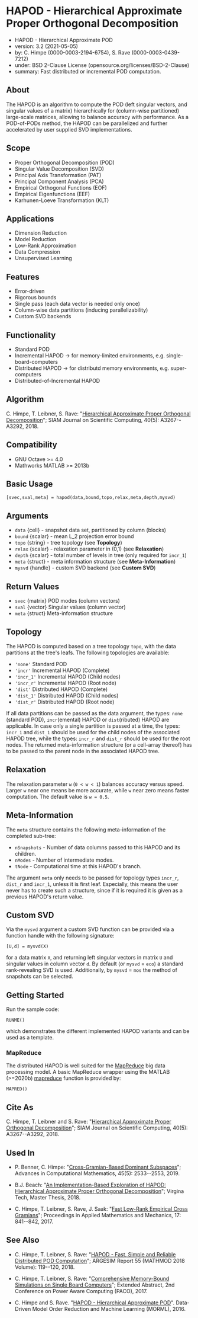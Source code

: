 HAPOD - Hierarchical Approximate Proper Orthogonal Decomposition
================================================================

* HAPOD - Hierarchical Approximate POD
* version: 3.2 (2021-05-05)
* by: C. Himpe (0000-0003-2194-6754), S. Rave (0000-0003-0439-7212)
* under: BSD 2-Clause License (opensource.org/licenses/BSD-2-Clause)
* summary: Fast distributed or incremental POD computation.

## About

The HAPOD is an algorithm to compute the POD (left singular vectors, and
singular values of a matrix) hierarchically for (column-wise partitioned)
large-scale matrices, allowing to balance accuracy with performance. As a
POD-of-PODs method, the HAPOD can be parallelized and further accelerated by
user supplied SVD implementations.

## Scope

* Proper Orthogonal Decomposition (POD)
* Singular Value Decomposition (SVD)
* Principal Axis Transformation (PAT)
* Principal Component Analysis (PCA)
* Empirical Orthogonal Functions (EOF)
* Empirical Eigenfunctions (EEF)
* Karhunen-Loeve Transformation (KLT)

## Applications

* Dimension Reduction
* Model Reduction
* Low-Rank Approximation
* Data Compression
* Unsupervised Learning

## Features

* Error-driven
* Rigorous bounds
* Single pass (each data vector is needed only once)
* Column-wise data partitions (inducing parallelizability)
* Custom SVD backends

## Functionality

* Standard POD
* Incremental HAPOD -> for memory-limited environments, e.g. single-board-computers
* Distributed HAPOD -> for distributd memory environments, e.g. super-computers
* Distributed-of-Incremental HAPOD

## Algorithm

C. Himpe, T. Leibner, S. Rave:
"[Hierarchical Approximate Proper Orthogonal Decomposition](http://hdl.handle.net/21.11116/0000-0002-5342-6)";
SIAM Journal on Scientific Computing, 40(5): A3267--A3292, 2018.

## Compatibility

* GNU Octave >= 4.0
* Mathworks MATLAB >= 2013b

## Basic Usage

```
[svec,sval,meta] = hapod(data,bound,topo,relax,meta,depth,mysvd)
```

## Arguments

* `data`   {cell}  - snapshot data set, partitioned by column (blocks)
* `bound` {scalar} - mean L_2 projection error bound
* `topo`  {string} - tree topology (see **Topology**)
* `relax` {scalar} - relaxation parameter in (0,1) (see **Relaxation**)
* `depth` {scalar} - total number of levels in tree (only required for `incr_1`)
* `meta`  {struct} - meta information structure (see **Meta-Information**)
* `mysvd` {handle} - custom SVD backend (see **Custom SVD**) 

## Return Values

* `svec` {matrix} POD modes (column vectors)
* `sval` {vector} Singular values (column vector)
* `meta` {struct} Meta-information structure

## Topology

The HAPOD is computed based on a tree topology `topo`, with the data partitions
at the tree's leafs. The following topologies are available:

* `'none'`   Standard POD
* `'incr'`   Incremental HAPOD (Complete)
* `'incr_1'` Incremental HAPOD (Child nodes)
* `'incr_r'` Incremental HAPOD (Root node)
* `'dist'`   Distributed HAPOD (Complete)
* `'dist_1'` Distributed HAPOD (Child nodes)
* `'dist_r'` Distributed HAPOD (Root node)

If all data partitions can be passed as the data argument, the types: `none` 
(standard POD), `incr`(emental) HAPOD or `dist`(ributed) HAPOD are applicable.
In case only a single partition is passed at a time, the types: `incr_1` and
`dist_1` should be used for the child nodes of the associated HAPOD tree, while
the types: `incr_r` and `dist_r` should be used for the root nodes. The returned
meta-information structure (or a cell-array thereof) has to be passed to the
parent node in the associated HAPOD tree. 

## Relaxation

The relaxation parameter `w` (`0 < w < 1`) balances accuracy versus speed.
Larger `w` near one means be more accurate, while `w` near zero means faster
computation. The default value is `w = 0.5`.

## Meta-Information

The `meta` structure contains the following meta-information of the completed
sub-tree:

* `nSnapshots` - Number of data columns passed to this HAPOD and its children.
* `nModes`     - Number of intermediate modes.
* `tNode`      - Computational time at this HAPOD's branch.

The argument `meta` only needs to be passed for topology types `incr_r`,
`dist_r` and `incr_1`, unless it is first leaf. Especially, this means the user
never has to create such a structure, since if it is required it is given as a
previous HAPOD's return value.

## Custom SVD

Via the `mysvd` argument a custom SVD function can be provided via a function
handle with the following signature:

```
[U,d] = mysvd(X)
```

for a data matrix `X`, and returning left singular vectors in matrix `U` and
singular values in column vector `d`. By default (or `mysvd` = `eco`) a standard
rank-revealing SVD is used. Additionally, by `mysvd` = `mos` the method of
snapshots can be selected.

## Getting Started

Run the sample code:

```
RUNME()
```

which demonstrates the different implemented HAPOD variants and can be used
as a template.

### MapReduce

The distributed HAPOD is well suited for the [MapReduce](https://en.wikipedia.org/wiki/MapReduce)
big data processing model. A basic MapReduce wrapper using the MATLAB (>=2020b)
[mapreduce](https://www.mathworks.com/help/matlab/ref/mapreduce.html) function
is provided by:

```
MAPRED()
```

## Cite As

C. Himpe, T. Leibner and S. Rave:
"[Hierarchical Approximate Proper Orthogonal Decomposition](https://doi.org/10.1137/16M1085413)";
SIAM Journal on Scientific Computing, 40(5): A3267--A3292, 2018.

## Used In

* P. Benner, C. Himpe:
"[Cross-Gramian-Based Dominant Subspaces](https://doi.org/10.1007/s10444-019-09724-7)";
Advances in Computational Mathematics, 45(5): 2533--2553, 2019.

* B.J. Beach:
"[An Implementation-Based Exploration of HAPOD: Hierarchical Approximate Proper Orthogonal Decomposition](http://hdl.handle.net/10919/81938)";
Virgina Tech, Master Thesis, 2018.

* C. Himpe, T. Leibner, S. Rave, J. Saak:
"[Fast Low-Rank Empirical Cross Gramians](https://doi.org/10.1002/pamm.201710388)";
Proceedings in Applied Mathematics and Mechanics, 17: 841--842, 2017.

## See Also

* C. Himpe, T. Leibner, S. Rave:
"[HAPOD - Fast, Simple and Reliable Distributed POD Computation](https://doi.org/10.11128/arep.55.a55283)";
ARGESIM Report 55 (MATHMOD 2018 Volume): 119--120, 2018.

* C. Himpe, T. Leibner, S. Rave:
"[Comprehensive Memory-Bound Simulations on Single Board Computers](https://doi.org/10.5281/zenodo.814497)";
Extended Abstract, 2nd Conference on Power Aware Computing (PACO), 2017.

* C. Himpe and S. Rave.
"[HAPOD - Hierarchical Approximate POD](https://himpe.science/poster/rave16_morml.pdf)".
Data-Driven Model Order Reduction and Machine Learning (MORML), 2016.

